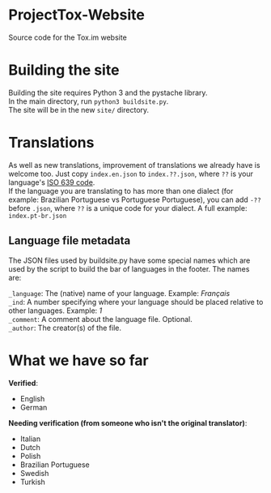 ProjectTox-Website
==================

Source code for the Tox.im website

Building the site
=================

Building the site requires Python 3 and the pystache library.  
In the main directory, run ``python3 buildsite.py``.  
The site will be in the new ``site/`` directory.

Translations
============

As well as new translations, improvement of translations we already have is welcome too. Just copy ``index.en.json`` to ``index.??.json``, where ``??`` is your language's [ISO 639 code](https://en.wikipedia.org/wiki/List_of_ISO_639-1_codes).  
If the language you are translating to has more than one dialect (for example: Brazilian Portuguese vs Portuguese Portuguese), you can add ``-??`` before ``.json``, where ``??`` is a unique code for your dialect. A full example: ``index.pt-br.json``

Language file metadata
----------------------

The JSON files used by buildsite.py have some special names which are used by the script to build the bar of languages in the footer. The names are:

``_language``: The (native) name of your language. Example: *Français*  
``_ind``: A number specifying where your language should be placed relative to other languages. Example: *1*  
``_comment``: A comment about the language file. Optional.  
``_author``: The creator(s) of the file.

What we have so far
===================

**Verified**:

- English
- German

**Needing verification (from someone who isn't the original translator)**:

- Italian
- Dutch
- Polish
- Brazilian Portuguese
- Swedish
- Turkish

